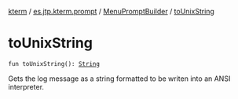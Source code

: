 [kterm](../../index.md) / [es.jtp.kterm.prompt](../index.md) / [MenuPromptBuilder](index.md) / [toUnixString](./to-unix-string.md)

# toUnixString

`fun toUnixString(): `[`String`](https://kotlinlang.org/api/latest/jvm/stdlib/kotlin/-string/index.html)

Gets the log message as a string formatted to be writen into an ANSI interpreter.

